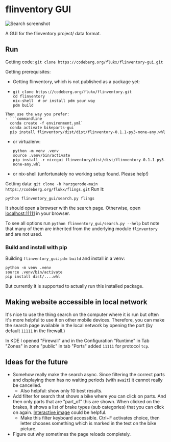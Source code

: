 # flinventory GUI

![Search screenshot](docs/screenshot_search.png)

A GUI for the flinventory project/ data format.

## Run

Getting code:
`git clone https://codeberg.org/flukx/flinventory-gui.git`

Getting prerequisites:
- Getting flinventory, which is not published as a package yet:
- ```commandline
  git clone https://codeberg.org/flukx/flinventory.git
  cd flinventory
  nix-shell  # or install pdm your way
  pdm build
```
Then use the way you prefer:
- ```commandline
  conda create -f environment.yml`
  conda activate bikeparts-gui
  pip install flinventory/dist/dist/flinventory-0.1.1-py3-none-any.whl
  ```
- or virtualenv:
  ```commandline
  python -m venv .venv
  source .venv/bin/activate
  pip install -r nicegui flinventory/dist/dist/flinventory-0.1.1-py3-none-any.whl
  ```
- or nix-shell (unfortunately no working setup found. Please help!)

Getting data: `git clone -b harzgerode-main https://codeberg.org/flukx/flings.git`
Run it:
```commandline
python flinventory_gui/search.py flings
```
It should open a browser with the search page. Otherwise, open [localhost:11111](http://localhost:11111)
in your browser.

To see all options run `python flinventory_gui/search.py --help` but note that many of them are inherited
from the underlying module `flinventory` and are not used.

### Build and install with pip
Building `flinventory_gui`:
`pdm build`
and install in a venv:
  ```commandline
  python -m venv .venv
  source .venv/bin/activate
  pip install dist/....whl
  ```
But currently it is supported to actually run this installed package.

## Making website accessible in local network

It's nice to use the thing search on the computer where it is run but often it's more helpful to
use it on other mobile devices. Therefore, you can make the search page available in the local network
by opening the port (by default `11111` in the firewall.)

In KDE I opened "Firewall" and in the Configuration "Runtime" in Tab "Zones" in zone "public" in tab "Ports"
added `11111` for protocol `tcp`.

## Ideas for the future

- Somehow really make the search async. Since filtering the correct parts and displaying them
  has no waiting periods (with `await`) it cannot really be cancelled.
  - Also helpful: show only 10 best results.
- Add filter for search that shows a bike where you can click on parts. And then only parts that are
  "part_of" this are shown. When clicked on the brakes, it shows a list of brake types (sub categories)
  that you can click on again. [Interactive image](https://nicegui.io/documentation/interactive_image)
  could be helpful.
  - Make this filter keyboard accessible. Ctrl+F activates choice, then letter chooses something which is
    marked in the text on the bike picture.
- Figure out why sometimes the page reloads completely.
